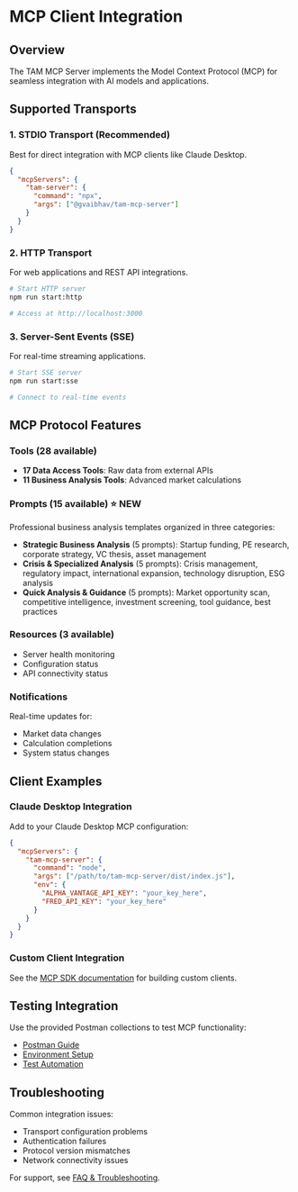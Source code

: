 # MCP Client Integration

## Overview

The TAM MCP Server implements the Model Context Protocol (MCP) for seamless integration with AI models and applications.

## Supported Transports

### 1. STDIO Transport (Recommended)
Best for direct integration with MCP clients like Claude Desktop.

```json
{
  "mcpServers": {
    "tam-server": {
      "command": "npx",
      "args": ["@gvaibhav/tam-mcp-server"]
    }
  }
}
```

### 2. HTTP Transport
For web applications and REST API integrations.

```bash
# Start HTTP server
npm run start:http

# Access at http://localhost:3000
```

### 3. Server-Sent Events (SSE)
For real-time streaming applications.

```bash
# Start SSE server  
npm run start:sse

# Connect to real-time events
```

## MCP Protocol Features

### Tools (28 available)
- **17 Data Access Tools**: Raw data from external APIs
- **11 Business Analysis Tools**: Advanced market calculations

### Prompts (15 available) ⭐ **NEW**
Professional business analysis templates organized in three categories:
- **Strategic Business Analysis** (5 prompts): Startup funding, PE research, corporate strategy, VC thesis, asset management
- **Crisis & Specialized Analysis** (5 prompts): Crisis management, regulatory impact, international expansion, technology disruption, ESG analysis  
- **Quick Analysis & Guidance** (5 prompts): Market opportunity scan, competitive intelligence, investment screening, tool guidance, best practices

### Resources (3 available)
- Server health monitoring
- Configuration status
- API connectivity status

### Notifications
Real-time updates for:
- Market data changes
- Calculation completions  
- System status changes

## Client Examples

### Claude Desktop Integration
Add to your Claude Desktop MCP configuration:

```json
{
  "mcpServers": {
    "tam-mcp-server": {
      "command": "node",
      "args": ["/path/to/tam-mcp-server/dist/index.js"],
      "env": {
        "ALPHA_VANTAGE_API_KEY": "your_key_here",
        "FRED_API_KEY": "your_key_here"
      }
    }
  }
}
```

### Custom Client Integration
See the [MCP SDK documentation](https://github.com/modelcontextprotocol/typescript-sdk) for building custom clients.

## Testing Integration

Use the provided Postman collections to test MCP functionality:
- [Postman Guide](postman-guide.md)
- [Environment Setup](postman-environments-guide.md)
- [Test Automation](postman-automation-guide.md)

## Troubleshooting

Common integration issues:
- Transport configuration problems
- Authentication failures
- Protocol version mismatches
- Network connectivity issues

For support, see [FAQ & Troubleshooting](faq.md).
